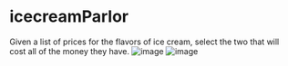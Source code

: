 # icecreamParlor
Given a list of prices for the flavors of ice cream, select the two that will cost all of the money they have.
![image](https://user-images.githubusercontent.com/43896389/227062778-aa600ffa-a252-42d0-82ae-bcb518f72ab5.png)
![image](https://user-images.githubusercontent.com/43896389/227062807-0a4a9e11-4801-49f5-bc53-d1183593861e.png)
